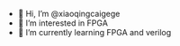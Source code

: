 - 👋 Hi, I’m @xiaoqingcaigege
- 👀 I’m interested in FPGA
- 🌱 I’m currently learning FPGA and verilog


<!---
xiaoqingcaigege/xiaoqingcaigege is a ✨ special ✨ repository because its `README.md` (this file) appears on your GitHub profile.
You can click the Preview link to take a look at your changes.
--->
